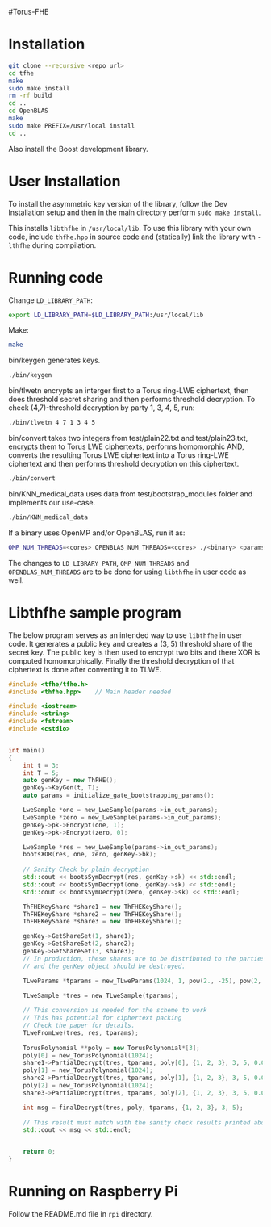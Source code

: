 #Torus-FHE

# Installation

```bash
git clone --recursive <repo url>
cd tfhe
make
sudo make install
rm -rf build
cd ..
cd OpenBLAS
make
sudo make PREFIX=/usr/local install
cd ..
```

Also install the Boost development library.

# User Installation

To install the asymmetric key version of the library, follow the Dev Installation setup
and then in the main directory perform `sudo make install`.

This installs `libthfhe` in `/usr/local/lib`.
To use this library with your own code, include `thfhe.hpp` in source code
and (statically) link the library with `-lthfhe` during compilation.

# Running code

Change `LD_LIBRARY_PATH`:

```bash
export LD_LIBRARY_PATH=$LD_LIBRARY_PATH:/usr/local/lib
```
Make:

```bash
make
```
bin/keygen generates keys.

```bash
./bin/keygen
```
bin/tlwetn encrypts an interger first to a Torus ring-LWE ciphertext, then does threshold secret sharing and then performs threshold decryption. To check (4,7)-threshold decryption by party 1, 3, 4, 5, run:

```bash
./bin/tlwetn 4 7 1 3 4 5
```
bin/convert takes two integers from test/plain22.txt and test/plain23.txt, encrypts them to Torus LWE ciphertexts, performs homomorphic AND, converts the resulting Torus LWE ciphertext into a Torus ring-LWE ciphertext and then performs threshold decryption on this ciphertext.

```bash
./bin/convert
```

bin/KNN_medical_data uses data from test/bootstrap_modules folder and implements our use-case.

```bash
./bin/KNN_medical_data
```

If a binary uses OpenMP and/or OpenBLAS, run it as:

```bash
OMP_NUM_THREADS=<cores> OPENBLAS_NUM_THREADS=<cores> ./<binary> <params>
```
The changes to `LD_LIBRARY_PATH`, `OMP_NUM_THREADS` and `OPENBLAS_NUM_THREADS` are to be done for using `libthfhe` in user code as well.

# Libthfhe sample program

The below program serves as an intended way to use `libthfhe` in user code.
It generates a public key and creates a (3, 5) threshold share of the secret key.
The public key is then used to encrypt two bits and there XOR is computed homomorphically.
Finally the threshold decryption of that ciphertext is done after converting it to TLWE.


```cpp
#include <tfhe/tfhe.h>
#include <thfhe.hpp>    // Main header needed

#include <iostream>
#include <string>
#include <fstream>
#include <cstdio>


int main()
{
    int t = 3;
    int T = 5;
    auto genKey = new ThFHE();
    genKey->KeyGen(t, T);
    auto params = initialize_gate_bootstrapping_params();

    LweSample *one = new_LweSample(params->in_out_params);
    LweSample *zero = new_LweSample(params->in_out_params);
    genKey->pk->Encrypt(one, 1);
    genKey->pk->Encrypt(zero, 0);

    LweSample *res = new_LweSample(params->in_out_params);
    bootsXOR(res, one, zero, genKey->bk);
    
    // Sanity Check by plain decryption
    std::cout << bootsSymDecrypt(res, genKey->sk) << std::endl;
    std::cout << bootsSymDecrypt(one, genKey->sk) << std::endl;
    std::cout << bootsSymDecrypt(zero, genKey->sk) << std::endl;

    ThFHEKeyShare *share1 = new ThFHEKeyShare();
    ThFHEKeyShare *share2 = new ThFHEKeyShare();
    ThFHEKeyShare *share3 = new ThFHEKeyShare();

    genKey->GetShareSet(1, share1);
    genKey->GetShareSet(2, share2);
    genKey->GetShareSet(3, share3);
    // In production, these shares are to be distributed to the parties
    // and the genKey object should be destroyed.

    TLweParams *tparams = new_TLweParams(1024, 1, pow(2., -25), pow(2, -15));

    TLweSample *tres = new_TLweSample(tparams);
    
    // This conversion is needed for the scheme to work
    // This has potential for ciphertext packing
    // Check the paper for details.
    TLweFromLwe(tres, res, tparams);
    
    TorusPolynomial **poly = new TorusPolynomial*[3];
    poly[0] = new_TorusPolynomial(1024);
    share1->PartialDecrypt(tres, tparams, poly[0], {1, 2, 3}, 3, 5, 0.0001);
    poly[1] = new_TorusPolynomial(1024);
    share2->PartialDecrypt(tres, tparams, poly[1], {1, 2, 3}, 3, 5, 0.0001);
    poly[2] = new_TorusPolynomial(1024);
    share3->PartialDecrypt(tres, tparams, poly[2], {1, 2, 3}, 3, 5, 0.0001);

    int msg = finalDecrypt(tres, poly, tparams, {1, 2, 3}, 3, 5);
    
    // This result must match with the sanity check results printed above
    std::cout << msg << std::endl;


    return 0;
}
```


# Running on Raspberry Pi

Follow the README.md file in `rpi` directory.
